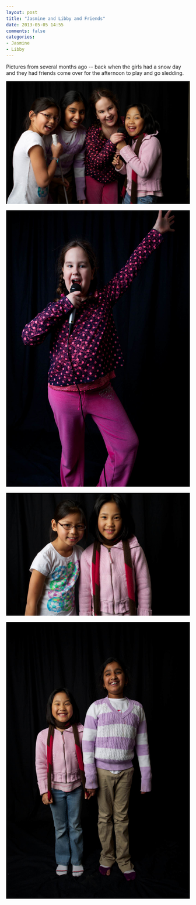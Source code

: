 ```yaml
---
layout: post
title: "Jasmine and Libby and Friends"
date: 2013-05-05 14:55
comments: false
categories: 
- Jasmine
- Libby
---
```

Pictures from several months ago -- back when the girls had a snow day and they had friends come over for the afternoon to play and go sledding.

![Snow Day!](/assets/images/2013/2013-01-25/Snow-Day-2013-01-25-at-15-34-48.jpg)

![Snow Day!](/assets/images/2013/2013-01-25/Snow-Day-2013-01-25-at-15-35-02.jpg)

![Snow Day!](/assets/images/2013/2013-01-25/Snow-Day-2013-01-25-at-15-35-45.jpg)

![Snow Day!](/assets/images/2013/2013-01-25/Snow-Day-2013-01-25-at-15-36-15.jpg)
